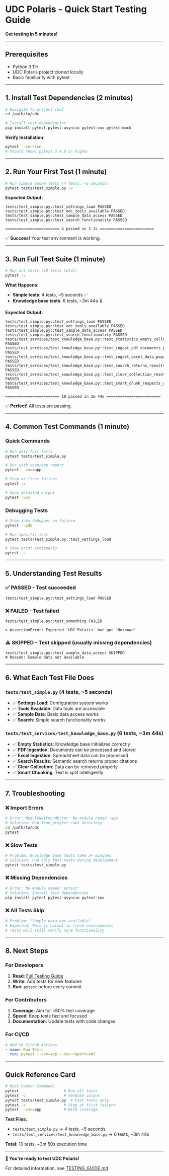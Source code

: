 # UDC Polaris - Quick Start Testing Guide

**Get testing in 5 minutes!**

---

## Prerequisites

- Python 3.11+
- UDC Polaris project cloned locally
- Basic familiarity with pytest

---

## 1. Install Test Dependencies (2 minutes)

```bash
# Navigate to project root
cd /path/to/udc

# Install test dependencies
pip install pytest pytest-asyncio pytest-cov pytest-mock
```

**Verify Installation:**
```bash
pytest --version
# Should show: pytest 7.4.0 or higher
```

---

## 2. Run Your First Test (1 minute)

```bash
# Run simple smoke tests (4 tests, ~5 seconds)
pytest tests/test_simple.py -v
```

**Expected Output:**
```
tests/test_simple.py::test_settings_load PASSED
tests/test_simple.py::test_udc_tools_available PASSED  
tests/test_simple.py::test_sample_data_access PASSED
tests/test_simple.py::test_search_functionality PASSED

======================== 4 passed in 2.1s ========================
```

✅ **Success!** Your test environment is working.

---

## 3. Run Full Test Suite (1 minute)

```bash
# Run all tests (10 tests total)
pytest -v
```

**What Happens:**
- **Simple tests**: 4 tests, ~5 seconds ✅ 
- **Knowledge base tests**: 6 tests, ~3m 44s ⏳

**Expected Output:**
```
tests/test_simple.py::test_settings_load PASSED
tests/test_simple.py::test_udc_tools_available PASSED
tests/test_simple.py::test_sample_data_access PASSED  
tests/test_simple.py::test_search_functionality PASSED
tests/test_services/test_knowledge_base.py::test_statistics_empty_collection PASSED
tests/test_services/test_knowledge_base.py::test_ingest_pdf_documents_populates_collection PASSED
tests/test_services/test_knowledge_base.py::test_ingest_excel_data_populates_collection PASSED
tests/test_services/test_knowledge_base.py::test_search_returns_results_with_citations PASSED
tests/test_services/test_knowledge_base.py::test_clear_collection_resets_store PASSED
tests/test_services/test_knowledge_base.py::test_smart_chunk_respects_word_limit PASSED

======================== 10 passed in 3m 44s ========================
```

✅ **Perfect!** All tests are passing.

---

## 4. Common Test Commands (1 minute)

### Quick Commands
```bash
# Run only fast tests
pytest tests/test_simple.py

# Run with coverage report
pytest --cov=app

# Stop at first failure  
pytest -x

# Show detailed output
pytest -vvs
```

### Debugging Tests
```bash
# Drop into debugger on failure
pytest --pdb

# Run specific test
pytest tests/test_simple.py::test_settings_load

# Show print statements
pytest -s
```

---

## 5. Understanding Test Results

### ✅ **PASSED** - Test succeeded
```
tests/test_simple.py::test_settings_load PASSED
```

### ❌ **FAILED** - Test failed
```
tests/test_simple.py::test_something FAILED

> AssertionError: Expected 'UDC Polaris' but got 'Unknown'
```

### ⚠️ **SKIPPED** - Test skipped (usually missing dependencies)
```
tests/test_simple.py::test_sample_data_access SKIPPED
# Reason: Sample data not available
```

---

## 6. What Each Test File Does

### `tests/test_simple.py` (4 tests, ~5 seconds)
- ✅ **Settings Load**: Configuration system works
- ✅ **Tools Available**: Data tools are accessible  
- ✅ **Sample Data**: Basic data access works
- ✅ **Search**: Simple search functionality works

### `tests/test_services/test_knowledge_base.py` (6 tests, ~3m 44s)
- ✅ **Empty Statistics**: Knowledge base initializes correctly
- ✅ **PDF Ingestion**: Documents can be processed and stored
- ✅ **Excel Ingestion**: Spreadsheet data can be processed  
- ✅ **Search Results**: Semantic search returns proper citations
- ✅ **Clear Collection**: Data can be removed properly
- ✅ **Smart Chunking**: Text is split intelligently

---

## 7. Troubleshooting

### ❌ **Import Errors**
```bash
# Error: ModuleNotFoundError: No module named 'app'
# Solution: Run from project root directory
cd /path/to/udc
pytest
```

### ❌ **Slow Tests**
```bash
# Problem: Knowledge base tests take 3+ minutes
# Solution: Run only fast tests during development
pytest tests/test_simple.py
```

### ❌ **Missing Dependencies**
```bash
# Error: No module named 'pytest'
# Solution: Install test dependencies
pip install pytest pytest-asyncio pytest-cov
```

### ❌ **All Tests Skip**
```bash
# Problem: "Sample data not available" 
# Expected: This is normal in fresh environments
# Tests will still verify core functionality
```

---

## 8. Next Steps

### For Developers
1. **Read**: [Full Testing Guide](TESTING_GUIDE.md)
2. **Write**: Add tests for new features
3. **Run**: `pytest` before every commit

### For Contributors  
1. **Coverage**: Aim for >80% test coverage
2. **Speed**: Keep tests fast and focused
3. **Documentation**: Update tests with code changes

### For CI/CD
```yaml
# Add to GitHub Actions
- name: Run Tests
  run: pytest --cov=app --cov-report=xml
```

---

## Quick Reference Card

```bash
# Most Common Commands
pytest                    # Run all tests
pytest -v                 # Verbose output
pytest tests/test_simple.py  # Fast tests only
pytest -x                 # Stop at first failure
pytest --cov=app          # With coverage
```

**Test Files:**
- `tests/test_simple.py` → 4 tests, ~5 seconds  
- `tests/test_services/test_knowledge_base.py` → 6 tests, ~3m 44s

**Total:** 10 tests, ~3m 50s execution time

---

**🎉 You're ready to test UDC Polaris!**

For detailed information, see [TESTING_GUIDE.md](TESTING_GUIDE.md)

